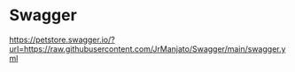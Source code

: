 # Swagger
https://petstore.swagger.io/?url=https://raw.githubusercontent.com/JrManjato/Swagger/main/swagger.yml
